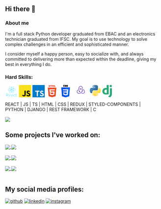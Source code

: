 ## Hi there 👋
### About me
I'm a full stack Python developer graduated from EBAC and an electronics technician graduated from IFSC. My goal is to use technology to solve complex challenges in an efficient and sophisticated manner.

I consider myself a happy person, easy to socialize with, and always committed to delivering more than expected within the deadline, giving my best in everything I do.

### Hard Skills:

<img height=40 align="center" src="https://github.com/MarcosMantovani/MarcosMantovani/blob/main/icons/react.png" /> <img height=40 align="center" src="https://github.com/MarcosMantovani/MarcosMantovani/blob/main/icons/js.png" /> <img height=40 align="center" src="https://github.com/MarcosMantovani/MarcosMantovani/blob/main/icons/ts.png" /> <img height=40 align="center" src="https://github.com/MarcosMantovani/MarcosMantovani/blob/main/icons/html.png" /> <img height=40 align="center" src="https://github.com/MarcosMantovani/MarcosMantovani/blob/main/icons/css.png" /> <img height=40 align="center" src="https://github.com/MarcosMantovani/MarcosMantovani/blob/main/icons/redux.png" /> <img height=40 align="center" src="https://github.com/MarcosMantovani/MarcosMantovani/blob/main/icons/python.png" /> <img height=40 align="center" src="https://github.com/MarcosMantovani/MarcosMantovani/blob/main/icons/django.png" />

REACT | JS | TS | HTML | CSS | REDUX | STYLED-COMPONENTS | PYTHON | DJANGO | REST FRAMEWORK | C

<a href="https://github.com/anuraghazra/convoychat">
  <img height=200 align="center" src="https://github-readme-stats.vercel.app/api/top-langs?username=MarcosMantovani&layout=compact&langs_count=8&card_width=320&theme=radical" />
</a>

## Some projects I've worked on:

<a href="https://github.com/MarcosMantovani/Textly">
  <img align="center" src="https://github-readme-stats.vercel.app/api/pin/?username=MarcosMantovani&repo=Textly&theme=radical" />
</a>
<a href="https://github.com/MarcosMantovani/efood">
  <img align="center" src="https://github-readme-stats.vercel.app/api/pin/?username=MarcosMantovani&repo=efood&theme=radical" />
</a>
<br>
<br>
<a href="https://github.com/MarcosMantovani/share_music">
  <img align="center" src="https://github-readme-stats.vercel.app/api/pin/?username=MarcosMantovani&repo=share_music&theme=radical" />
</a>
<a href="https://github.com/MarcosMantovani/eplay">
  <img align="center" src="https://github-readme-stats.vercel.app/api/pin/?username=MarcosMantovani&repo=eplay&theme=radical" />
</a>
<br>
<br>
<a href="https://github.com/MarcosMantovani/Site-Vasco-da-Gama">
  <img align="center" src="https://github-readme-stats.vercel.app/api/pin/?username=MarcosMantovani&repo=Site-Vasco-da-Gama&theme=radical" />
</a>
<a href="https://github.com/MarcosMantovani/clone_disneyplus">
  <img align="center" src="https://github-readme-stats.vercel.app/api/pin/?username=MarcosMantovani&repo=clone_disneyplus&theme=radical" />
</a>
<br>
<br>

## My social media profiles:

[<img src='https://cdn.jsdelivr.net/npm/simple-icons@3.0.1/icons/github.svg' alt='github' height='40'>](https://github.com/MarcosMantovani)  [<img src='https://cdn.jsdelivr.net/npm/simple-icons@3.0.1/icons/linkedin.svg' alt='linkedin' height='40'>](https://www.linkedin.com/in/marcos-vinicius-mantovani/)  [<img src='https://cdn.jsdelivr.net/npm/simple-icons@3.0.1/icons/instagram.svg' alt='instagram' height='40'>](https://www.instagram.com/marcos_mantovani_/)  
